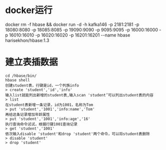 # docker运行

docker rm -f hbase && docker run -d -h kafka146 -p 2181:2181 -p 18080:8080 -p 18085:8085 -p 19090:9090 -p 9095:9095 -p 16000:16000 -p 16010:16010  -p 16020:16020 -p 16201:16201  --name hbase harisekhon/hbase:1.3

# 建立表插数据

```
cd /hbase/bin/
hbase shell
创建student表，行键是id，一个列族info
> create 'student','id','info'
输入list就能列出新增的student表,输入scan 'student’可以列出student表的内容
> list
在student表新增一条记录，id为1001，名称为Tom
> put 'student','1001','info:name','Tom'
再给这条记录增加年龄属性
> put 'student','1001','info:age','16'
执行查询命令试试，根据行键1001查询记录
> get 'student','1001'
依次输入disable 'student'和drop 'student'两个命令，可以将student表删除
> disable 'student'
> drop 'student'
```
